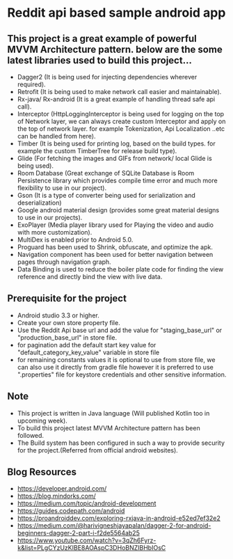 # Reddit api based sample android app

## This project is a great example of powerful MVVM Architecture pattern. below are the some latest libraries used to build this project...

- Dagger2 (It is being used for injecting dependencies wherever required).
- Retrofit (It is being used to make network call easier and maintainable).
- Rx-java/ Rx-android (It is a great example of handling thread safe api call).
- Interceptor (HttpLoggingInterceptor is being used for logging on the top of Network layer, we can always create custom Interceptor and apply on the top of network layer. for example Tokenization, Api Localization ..etc can be handled from here).
- Timber (It is being used for printing log, based on the build types. for example the custom TimberTree for release build type).
- Glide (For fetching the images and GIFs from network/ local Glide is being used).
- Room Database (Great exchange of SQLite Database is Room Persistence library which provides compile time error and much more flexibility to use in our project).
- Gson (It is a type of converter being used for serialization and deserialization)
- Google android material design (provides some great material designs to use in our projects).
- ExoPlayer (Media player library used for Playing the video and audio with more customization).
- MultiDex is enabled prior to Android 5.0.
- Proguard has been used to Shrink, obfuscate, and optimize the apk.
- Navigation component has been used for better navigation between pages through navigation graph.
- Data Binding is used to reduce the boiler plate code for finding the view reference and directly bind the view with live data.

## Prerequisite for the project
- Android studio 3.3 or higher.
- Create your own store property file.
- Use the Reddit Api base url and add the value for "staging_base_url" or "production_base_url" in store file.
- for pagination add the default start key value for "default_category_key_value" variable in store file
- for remaining constants values it is optional to use from store file, we can also use it directly from gradle file however it is preferred to use ".properties" file for keystore credentials and other sensitive information.


## Note

- This project is written in Java language (Will published Kotlin too in upcoming week).
- To build this project latest MVVM Architecture pattern has been followed.
- The Build system has been configured in such a way to provide security for the project.(Referred from official android websites).


## Blog Resources

- https://developer.android.com/
- https://blog.mindorks.com/
- https://medium.com/topic/android-development
- https://guides.codepath.com/android
- https://proandroiddev.com/exploring-rxjava-in-android-e52ed7ef32e2
- https://medium.com/@harivigneshjayapalan/dagger-2-for-android-beginners-dagger-2-part-i-f2de5564ab25
- https://www.youtube.com/watch?v=3qZh6Fyrz-k&list=PLgCYzUzKIBE8AOAspC3DHoBNZIBHbIOsC